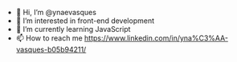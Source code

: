 - 👋 Hi, I’m @ynaevasques
- 👀 I’m interested in front-end development
- 🌱 I’m currently learning JavaScript
- 📫 How to reach me https://www.linkedin.com/in/yna%C3%AA-vasques-b05b94211/

<!---
ynaevasques/ynaevasques is a ✨ special ✨ repository because its `README.md` (this file) appears on your GitHub profile.
You can click the Preview link to take a look at your changes.
--->

